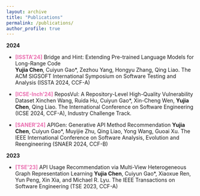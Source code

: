 ```yaml
---
layout: archive
title: "Publications"
permalink: /publications/
author_profile: true
---
```


**2024**

- **<font color="#ea6eaf">[ISSTA’24]</font>** Bridge and Hint: Extending Pre-trained Language Models for Long-Range Code   
**Yujia Chen**, Cuiyun Gao*, Zezhou Yang, Hongyu Zhang, Qing Liao. The ACM SIGSOFT International Symposium on Software Testing and Analysis (ISSTA 2024, CCF-A)

- **<font color="#ea6eaf">[ICSE-Inch’24]</font>** ReposVul: A Repository-Level High-Quality Vulnerability Dataset
Xinchen Wang, Ruida Hu, Cuiyun Gao*, Xin-Cheng Wen, **Yujia Chen**, Qing Liao. The International Conference on Software Engineering (ICSE 2024, CCF-A), Industry Challenge Track.

- **<font color="#ea6eaf">[SANER’24]</font>** APIGen: Generative API Method Recommendation
**Yujia Chen**, Cuiyun Gao*, Muyijie Zhu, Qing Liao, Yong Wang, Guoai Xu. The IEEE International Conference on Software Analysis, Evolution and Reengineering (SNAER 2024, CCF-B)


**2023**

- **<font color="#ea6eaf">[TSE'23]</font>** API Usage Recommendation via Multi-View Heterogeneous Graph Representation Learning
**Yujia Chen**, Cuiyun Gao*, Xiaoxue Ren, Yun Peng, Xin Xia, and Michael R. Lyu. The IEEE Transactions on Software Engineering (TSE 2023, CCF-A)




 


<!-- **Preprint**

1. BadCS: A Backdoor Attack Framework for Code search   
Shiyi Qi, Yuanhang Yang, _**Shuzheng Gao**_, Cuiyun Gao and Zenglin Xu -->

<!-- _(* denotes equal contribution.)_ -->
